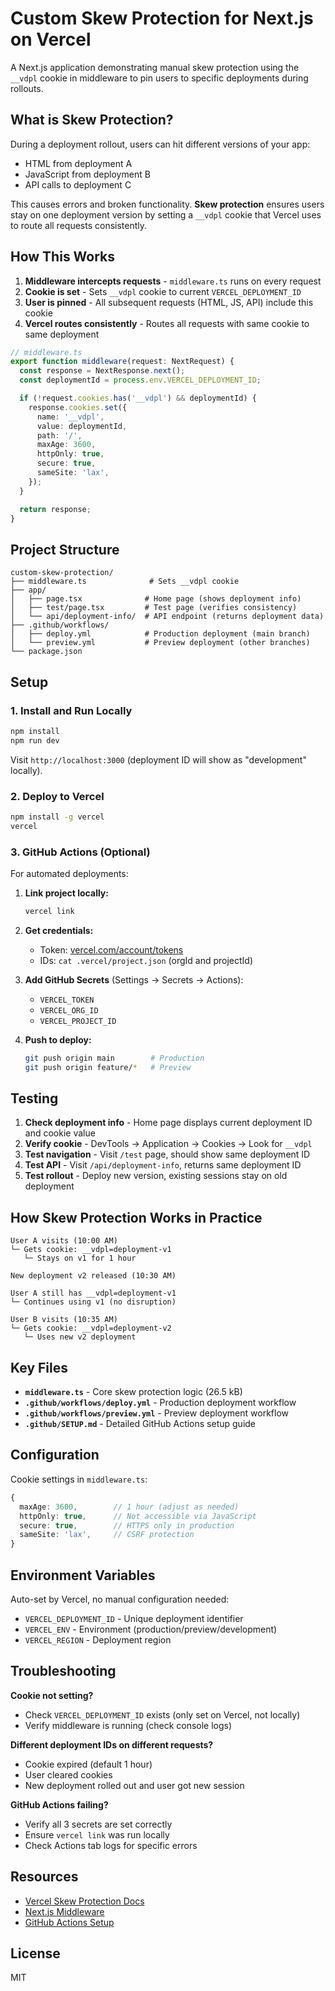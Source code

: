 # Custom Skew Protection for Next.js on Vercel

A Next.js application demonstrating manual skew protection using the `__vdpl` cookie in middleware to pin users to specific deployments during rollouts.

## What is Skew Protection?

During a deployment rollout, users can hit different versions of your app:
- HTML from deployment A
- JavaScript from deployment B
- API calls to deployment C

This causes errors and broken functionality. **Skew protection** ensures users stay on one deployment version by setting a `__vdpl` cookie that Vercel uses to route all requests consistently.

## How This Works

1. **Middleware intercepts requests** - `middleware.ts` runs on every request
2. **Cookie is set** - Sets `__vdpl` cookie to current `VERCEL_DEPLOYMENT_ID`
3. **User is pinned** - All subsequent requests (HTML, JS, API) include this cookie
4. **Vercel routes consistently** - Routes all requests with same cookie to same deployment

```typescript
// middleware.ts
export function middleware(request: NextRequest) {
  const response = NextResponse.next();
  const deploymentId = process.env.VERCEL_DEPLOYMENT_ID;

  if (!request.cookies.has('__vdpl') && deploymentId) {
    response.cookies.set({
      name: '__vdpl',
      value: deploymentId,
      path: '/',
      maxAge: 3600,
      httpOnly: true,
      secure: true,
      sameSite: 'lax',
    });
  }

  return response;
}
```

## Project Structure

```
custom-skew-protection/
├── middleware.ts              # Sets __vdpl cookie
├── app/
│   ├── page.tsx              # Home page (shows deployment info)
│   ├── test/page.tsx         # Test page (verifies consistency)
│   └── api/deployment-info/  # API endpoint (returns deployment data)
├── .github/workflows/
│   ├── deploy.yml            # Production deployment (main branch)
│   └── preview.yml           # Preview deployment (other branches)
└── package.json
```

## Setup

### 1. Install and Run Locally

```bash
npm install
npm run dev
```

Visit `http://localhost:3000` (deployment ID will show as "development" locally).

### 2. Deploy to Vercel

```bash
npm install -g vercel
vercel
```

### 3. GitHub Actions (Optional)

For automated deployments:

1. **Link project locally:**
   ```bash
   vercel link
   ```

2. **Get credentials:**
   - Token: [vercel.com/account/tokens](https://vercel.com/account/tokens)
   - IDs: `cat .vercel/project.json` (orgId and projectId)

3. **Add GitHub Secrets** (Settings → Secrets → Actions):
   - `VERCEL_TOKEN`
   - `VERCEL_ORG_ID`
   - `VERCEL_PROJECT_ID`

4. **Push to deploy:**
   ```bash
   git push origin main        # Production
   git push origin feature/*   # Preview
   ```

## Testing

1. **Check deployment info** - Home page displays current deployment ID and cookie value
2. **Verify cookie** - DevTools → Application → Cookies → Look for `__vdpl`
3. **Test navigation** - Visit `/test` page, should show same deployment ID
4. **Test API** - Visit `/api/deployment-info`, returns same deployment ID
5. **Test rollout** - Deploy new version, existing sessions stay on old deployment

## How Skew Protection Works in Practice

```
User A visits (10:00 AM)
└─ Gets cookie: __vdpl=deployment-v1
   └─ Stays on v1 for 1 hour

New deployment v2 released (10:30 AM)

User A still has __vdpl=deployment-v1
└─ Continues using v1 (no disruption)

User B visits (10:35 AM)
└─ Gets cookie: __vdpl=deployment-v2
   └─ Uses new v2 deployment
```

## Key Files

- **`middleware.ts`** - Core skew protection logic (26.5 kB)
- **`.github/workflows/deploy.yml`** - Production deployment workflow
- **`.github/workflows/preview.yml`** - Preview deployment workflow
- **`.github/SETUP.md`** - Detailed GitHub Actions setup guide

## Configuration

Cookie settings in `middleware.ts`:

```typescript
{
  maxAge: 3600,        // 1 hour (adjust as needed)
  httpOnly: true,      // Not accessible via JavaScript
  secure: true,        // HTTPS only in production
  sameSite: 'lax',     // CSRF protection
}
```

## Environment Variables

Auto-set by Vercel, no manual configuration needed:

- `VERCEL_DEPLOYMENT_ID` - Unique deployment identifier
- `VERCEL_ENV` - Environment (production/preview/development)
- `VERCEL_REGION` - Deployment region

## Troubleshooting

**Cookie not setting?**
- Check `VERCEL_DEPLOYMENT_ID` exists (only set on Vercel, not locally)
- Verify middleware is running (check console logs)

**Different deployment IDs on different requests?**
- Cookie expired (default 1 hour)
- User cleared cookies
- New deployment rolled out and user got new session

**GitHub Actions failing?**
- Verify all 3 secrets are set correctly
- Ensure `vercel link` was run locally
- Check Actions tab logs for specific errors

## Resources

- [Vercel Skew Protection Docs](https://vercel.com/docs/deployments/skew-protection)
- [Next.js Middleware](https://nextjs.org/docs/app/building-your-application/routing/middleware)
- [GitHub Actions Setup](.github/SETUP.md)

## License

MIT
